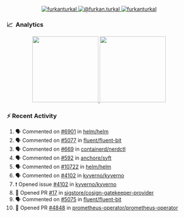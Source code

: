 <p align="center">
  <a href="https://linkedin.com/in/furkanturkal" target="blank">
    <img src="https://img.shields.io/badge/linkedin-%230077B5.svg?&style=for-the-badge&logo=linkedin&logoColor=white" alt="furkanturkal" />
  </a>
  <a href="https://medium.com/@furkan.turkal" target="blank">
    <img src="https://img.shields.io/badge/medium-%2312100E.svg?&style=for-the-badge&logo=medium&logoColor=white" alt="@furkan.turkal" />
  </a>
  <a href="https://twitter.com/furkanturkaI" target="blank">
    <img src="https://img.shields.io/badge/Twitter-1DA1F2?style=for-the-badge&logo=twitter&logoColor=white" alt="furkanturkaI" />
  </a>
</p>

### 📈 &nbsp;Analytics

<p align="center">
  <a href="https://coderstats.net/github/#Dentrax">
    <img height="180em" src="https://github-readme-stats-eight-theta.vercel.app/api?username=Dentrax&show_icons=true&theme=algolia&include_all_commits=true&count_private=true&line_height=26"/>
    <img height="180em" src="https://github-readme-stats-eight-theta.vercel.app/api/top-langs/?username=Dentrax&layout=compact&langs_count=8&theme=algolia&line_height=26"/>
  </a>
</p>

### :zap: Recent Activity

<!--START_SECTION:activity-->
1. 🗣 Commented on [#6901](https://github.com/helm/helm/issues/6901) in [helm/helm](https://github.com/helm/helm)
2. 🗣 Commented on [#5077](https://github.com/fluent/fluent-bit/issues/5077) in [fluent/fluent-bit](https://github.com/fluent/fluent-bit)
3. 🗣 Commented on [#669](https://github.com/containerd/nerdctl/issues/669) in [containerd/nerdctl](https://github.com/containerd/nerdctl)
4. 🗣 Commented on [#592](https://github.com/anchore/syft/issues/592) in [anchore/syft](https://github.com/anchore/syft)
5. 🗣 Commented on [#10722](https://github.com/helm/helm/issues/10722) in [helm/helm](https://github.com/helm/helm)
6. 🗣 Commented on [#4102](https://github.com/kyverno/kyverno/issues/4102) in [kyverno/kyverno](https://github.com/kyverno/kyverno)
7. ❗️ Opened issue [#4102](https://github.com/kyverno/kyverno/issues/4102) in [kyverno/kyverno](https://github.com/kyverno/kyverno)
8. 💪 Opened PR [#17](https://github.com/sigstore/cosign-gatekeeper-provider/pull/17) in [sigstore/cosign-gatekeeper-provider](https://github.com/sigstore/cosign-gatekeeper-provider)
9. 🗣 Commented on [#5075](https://github.com/fluent/fluent-bit/issues/5075) in [fluent/fluent-bit](https://github.com/fluent/fluent-bit)
10. 💪 Opened PR [#4848](https://github.com/prometheus-operator/prometheus-operator/pull/4848) in [prometheus-operator/prometheus-operator](https://github.com/prometheus-operator/prometheus-operator)
<!--END_SECTION:activity-->
